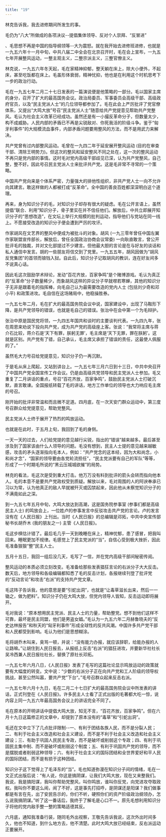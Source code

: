 ```yaml
---
title: "19"
---
```


林克告诉我，我去进修期间所发生的事。

毛仍为“八大”所做成的各项决议--提倡集体领导、反对个人崇拜、“反冒进”

、毛思想不再是中国的指导纲领等--大为震怒。就在我开始去进修班进修，也就是一九五六年十一月中旬，中共八届二中全会在北京召开时，毛在会上宣布，一九五七年开展整风运动，一整主观主义，二整宗派主义，三整官僚主义。

林克说，一九五六年冬天起，毛在家精神抑郁，整天躺在床上，除大小便外，不起床，甚至吃饭都在床上。毛虽形体衰弱，精神忧抑，他也是在利用这个时机思考下一步的政治行动。

毛在一九五七年二月二十七日发表的一篇演说便是他策略的一部分。毛以国家主席的身分，召开了扩大的最高国务会议。政治局委员、军事委员会高级干部、高级政府官员，以及“民主党派人士”的几位领导都参加了。毛在此会上严厉批评了党官僚体系，又提出“大鸣大放”号召“民主党派人士”随意给共产党提意见帮助共产党整风。毛认为社会主义改革已经成功。虽然还是有一小撮反革命分子，但数量太少，构不成威胁。人民内部的矛盾已不再是尖锐敌对、你死我活的阶级斗争。鉴于“匈牙利事件”的大规模流血事件，内部矛盾问题要用整风的方法，而不是用武力来解决。

共产党曾有过内部整风运动。毛曾在一九四二年于延安展开整风运动 (目的在审查干部、清除王明势力)。但这次的整风和延安整风不同之处在，这一次的整风运动不再只是党内部的事情。这时毛对党内高级干部歧见已深，认为共产党整风，自己整，整不好。因此号召民主党派人士来批评共产党。这是毛非常不寻常的一个策略。

中国共产党向来是个体系严密，力量强大的排他性组织，非共产党人士一向不允许向其建言。敢这样做的人都被打成“反革命”。全中国的善良百姓都深深明白这个道理。

再来，身为知识分子的毛，对知识分子却存有很大的疑虑。毛在公开言语上，虽然提倡“联合、利用”知识分子，骨子里实在并不信任他们。解放后，中共立即展开知识分子的“思想改造”，在文坛上举行大规模的批判运动，指导他们与党站在同一线上。不愿接受改造的知识分子便会遭到严厉的攻讦。

作家胡风在文艺界的整风中便成为被批斗的对象。胡风 (一九三零年曾任中国左翼作家联盟宣传部长，解放后，曾任全国政治协商会议常委) 一向耿直敢言，曾公开批评毛的独裁，并对文化部提过不少建言。但他最大胆的言论是在与好友的谈话和私人通信中发言。胡的一些朋友将信交到了党里。一九五五年，胡风因做为“胡风反党集团”的首领而锒铛入狱。自此后，知识分子记取胡风的教训，连在好友间多不说真心话。

因此毛这次鼓励学术辩论，发动“百花齐放，百家争鸣”是个赌博游戏。毛认为真正的“反革命”分子数量稀少，而象胡风这样的异议分子早就噤若寒蝉，其他的知识分子无非是跟着毛的指挥棒，向毛自己认为最需要改造的党内人士 (包括刘少奇和邓小平) 和政策进攻。毛自信在这场赌局中，他稳操胜券。

一九五七年二月，毛在扩大的最高国务院会议中说，国家建设中，出现了马鞍形下降，是共产党领导的错误，也就是毛自己的错误。张治中在会中第一个为毛辩护。

张治中原是国民党将领，一九四五年国共和谈时的主要谈判代表。一九四九年，张在周恩来劝说下投向共产党，成为共产党的高级座上客。张说：“我常将主席与蒋介石比较，蒋介石是‘天下有罪，朕躬无罪’，毛主席是‘天下无罪，罪在朕躬’。这就是区别。共产党有了错，自己承认，毛主席又承担了错误的责任，这最使人佩服的了。”

虽然毛大力号召给党提意见，知识分子仍一再沉默。

于是毛从床上爬起，又站到讲台上。一九五七年三月六日到十三日，中共中央召开了中国共产党全国宣传工作会议。仍是由高级共党领导和民主党派人士参加。毛又重复了二月讲话的重点，号召“百花齐放，百家争鸣”，鼓励民主党派人士打破沉默，直言敢谏。全国报纸转载了毛的讲话，地方工作单位的领导也大力响应毛主席的号召。

刚开始的批评非常温和而且微不足道。四月底，在一次天安门群众运动中，第三度号召群众给党提意见，帮助党整风。

民主党派人士终于展开了热烈的鸣放运动。

也就是在此时，于五月上旬，我回到了毛的身侧。

一天一天的过去，人们给党提的意见越行尖锐，指出的“错误”越来越多。最后甚至涉及到了国家该由什么人领导的问题。毛没有想到，民主人士提的意见越来越敏感，攻击的矛头逐渐指向毛本人，例如：“共产党念的这本经，因为大和尚念，小和尚才念”，“国家的领导要由各党轮流担任”，“民主党派要有自己的军队”等等，形成了一个时期毛所说的“黑云压城城欲摧”的局势。

林克的看法，毛这次是受到重大打击。他万万没有料到批评的箭头会转而指向他本人。毛的本意不是要共产党政权受到质疑。解放以来，毛对周围的人的阿谀奉承已习以为常，认为他真正的敌人早就被歼灭或囚禁起来，因此他从未察觉知识分子的不满竟如此之深。

到一九五七年五月中旬，大鸣大放达到高潮，这是国务院参事室 (参事们都是高级民主人士) 的鸣放会上，一位姓卢的参事发言中反驳攻击共产党的言论。卢的发言没有在《人民日报》上刊出。当时《人民日报》的总编辑是邓拓，中共中央宣传部秘书长胡乔木 (我的朋友之一) 主管《人民日报》。

毛这步棋估计错了。最后毛几乎一天到晚睡在床上，精神忧郁，患了感冒，把我叫回来。睡眠更加不规律。毛感觉上了民主党派的“当”，自信心受到极大挫折，因此毛准备狠狠“整”民主人士。

五月十五日，我回一组后没几天，毛写了一信，并在党内高级干部间秘密传阅。

整风运动的本质必须立刻改变。毛准备给那些发表猖狂言论的右派分子大大反击。数天后，地方领导和各级编辑都知悉了毛的反击计划，各报继续刊登了批评党的“反动言论”和攻击“右派”的支持共产党文章。

毛这阵子告诉我，他的意思是要“引蛇出洞”，也就是“让毒草滋长出来，然后一一锄之，做为肥料”。知识分子仍在大鸣大放，但党内领导人皆知，反击运动即将展开。

毛对我说：“原本想用民主党派、民主人士的力量，帮助整党。想不到他们这样不可靠，最坏是民主同盟，他们是男盗女娼。”毛认为一九五六年二月赫鲁晓夫的“反史达林报告”和秋天的“匈牙利事件”形成全球性的反共风潮。中国许多共产党干部和人民都受到影响。毛认为他们是思想糊涂。

毛将胡乔木叫来，臭骂一顿，并说：“没有能力办报，就应该辞职，给能办报的人让路嘛。”让胡住到人民日报去，从报纸上反击“右派”的猖狂进攻，并要新华社社长吴冷西兼人民日报社社长，替换了原社长邓拓。

一九五七年六月八日，《人民日报》发表了毛写的这篇社论显示鸣放运动的政策就要有大幅度的转变。文中说：“少数的右派分子正在向共产党和工人阶级的领导权挑战，甚至公然叫嚣，要共产党”下台“。”毛号召群众起来反击右派。

一九五七年六月十九日，毛在二月二十七日扩大的最高国务院会议中所发表的讲话，正式刊登在《人民日报》。许多民主人士看了正式出版的毛著都大吃一惊，说内容上同一九五六年最高国务会议上的讲话完全不同了。

毛在原本的开明讲话中提倡大鸣大放，知无不言，“百花齐放，百家争鸣”。但在六月十九日这篇修正的文章中，却提到了原本没有的“毒草”和“引蛇出洞”。

毛还在文中立下了几点批评限制--一、有利于团结各族人民，而不是分裂人民；二、有利于社会主义改造和社会主义建设，而不是不利于社会主义改造和社会主义建设；三、有助于巩固人民民主专政，而不是破坏或削弱这个专政；四、有利于巩固民主集中制、而不是破坏或削弱这个制度；五、有利于巩固共产党的领导，而不是摆脱或者削弱这种领导；六、有利于社会主义的国际团结和全世界爱好和平人民的国际团结，而不是有损于这种团结。

知识分子这下觉得上了毛泽东的“当”。毛也知道弥漫在知识分子间的情绪，毛在一文正式出版后说：“有人说，你这是搞阴谋，让我们大鸣大放，现在又来整我们。我说，我是搞阳谋，我叫你帮助党整风，叫你鸣放，谁叫你反党，向党进攻夺取政权。我叫你不要这么闹，闹了不好，这是事先打招呼，是阴谋还是阳谋？我们做事都是有言在先，出了安民告示的，你们不听，硬照你们的资产阶级政治纲领办，怎么说我搞阴谋。”听了这一番话后，我终于了解毛是心口不一。原先毛想利用知识分子将他的党内敌手整一整的策略适德其反。

六月底，通知我准备行装，随同毛外出视察，王敬先告诉我说，这次外出时间多久，他也不知道，到什么地方去，他不清楚。此时大鸣大放已经结束，反右派运动正要展开。
